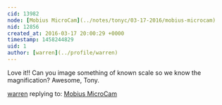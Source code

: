 ```yaml
---
cid: 13982
node: [Mobius MicroCam](../notes/tonyc/03-17-2016/mobius-microcam)
nid: 12856
created_at: 2016-03-17 20:00:29 +0000
timestamp: 1458244829
uid: 1
author: [warren](../profile/warren)
---
```


Love it!! Can you image something of known scale so we know the magnification? Awesome, Tony. 

[warren](../profile/warren) replying to: [Mobius MicroCam](../notes/tonyc/03-17-2016/mobius-microcam)

